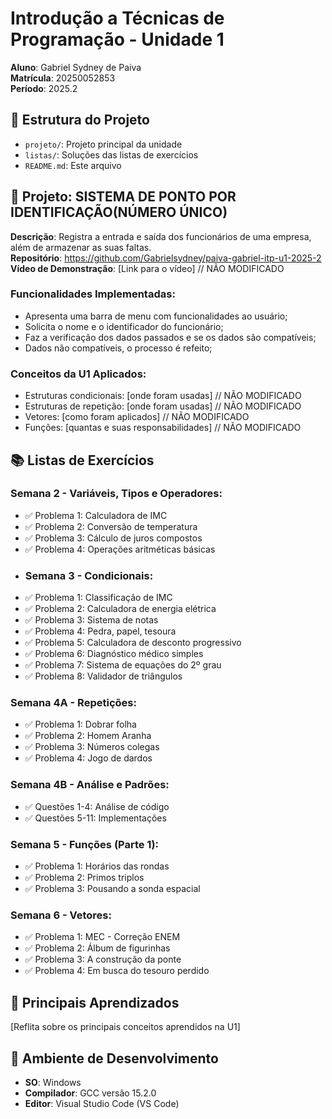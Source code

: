 # Introdução a Técnicas de Programação - Unidade 1
**Aluno**: Gabriel Sydney de Paiva  
**Matrícula**: 20250052853  
**Período**: 2025.2  
## 📁 Estrutura do Projeto
- `projeto/`: Projeto principal da unidade 
- `listas/`: Soluções das listas de exercícios 
- `README.md`: Este arquivo 
## 🚀 Projeto: SISTEMA DE PONTO POR IDENTIFICAÇÃO(NÚMERO ÚNICO)
**Descrição**: Registra a entrada  e saída dos funcionários de uma empresa, além de armazenar as suas faltas.    
**Repositório**: https://github.com/Gabrielsydney/paiva-gabriel-itp-u1-2025-2   
**Vídeo de Demonstração**: [Link para o vídeo] // NÃO MODIFICADO    
### Funcionalidades Implementadas:
- Apresenta uma barra de menu com funcionalidades ao usuário;
- Solicita o nome e o identificador do funcionário;
- Faz a verificação dos dados passados e se os dados são compatíveis;
- Dados não compatíveis, o processo é refeito;
### Conceitos da U1 Aplicados:
- Estruturas condicionais: [onde foram usadas] // NÃO MODIFICADO
- Estruturas de repetição: [onde foram usadas] // NÃO MODIFICADO
- Vetores: [como foram aplicados] // NÃO MODIFICADO
- Funções: [quantas e suas responsabilidades] // NÃO MODIFICADO
## 📚 Listas de Exercícios
### Semana 2 - Variáveis, Tipos e Operadores:
- ✅ Problema 1: Calculadora de IMC
- ✅ Problema 2: Conversão de temperatura
- ✅ Problema 3: Cálculo de juros compostos
- ✅ Problema 4: Operações aritméticas básicas
- ### Semana 3 - Condicionais:
- ✅ Problema 1: Classificação de IMC
- ✅ Problema 2: Calculadora de energia elétrica
- ✅ Problema 3: Sistema de notas
- ✅ Problema 4: Pedra, papel, tesoura
- ✅ Problema 5: Calculadora de desconto progressivo
- ✅ Problema 6: Diagnóstico médico simples
- ✅ Problema 7: Sistema de equações do 2º grau
- ✅ Problema 8: Validador de triângulos
### Semana 4A - Repetições:
- ✅ Problema 1: Dobrar folha
- ✅ Problema 2: Homem Aranha
- ✅ Problema 3: Números colegas
- ✅ Problema 4: Jogo de dardos
### Semana 4B - Análise e Padrões:
- ✅ Questões 1-4: Análise de código
- ✅ Questões 5-11: Implementações
### Semana 5 - Funções (Parte 1):
- ✅ Problema 1: Horários das rondas
- ✅ Problema 2: Primos triplos
- ✅ Problema 3: Pousando a sonda espacial
### Semana 6 - Vetores:
- ✅ Problema 1: MEC - Correção ENEM
- ✅ Problema 2: Álbum de figurinhas
- ✅ Problema 3: A construção da ponte
- ✅ Problema 4: Em busca do tesouro perdido
## 🎯 Principais Aprendizados
[Reflita sobre os principais conceitos aprendidos na U1]
## 🔧 Ambiente de Desenvolvimento
- **SO**: Windows
- **Compilador**: GCC versão 15.2.0
- **Editor**: Visual Studio Code (VS Code)
